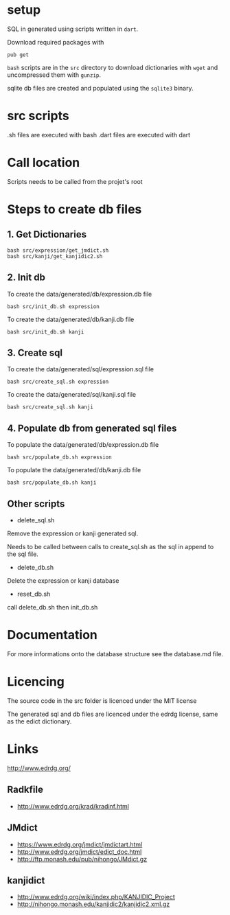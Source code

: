 # setup

SQL in generated using scripts written in `dart`.

Download required packages with

	pub get


`bash` scripts are in the `src` directory to download dictionaries with `wget` and uncompressed them with `gunzip`.

sqlite db files are created and populated using the `sqlite3` binary.

# src scripts

.sh files are executed with bash
.dart files are executed with dart

# Call location

Scripts needs to be called from the projet's root

# Steps to create db files

## 1. Get Dictionaries

    bash src/expression/get_jmdict.sh
    bash src/kanji/get_kanjidic2.sh

## 2. Init db

To create the data/generated/db/expression.db file

    bash src/init_db.sh expression

To create the data/generated/db/kanji.db file

	bash src/init_db.sh kanji

## 3. Create sql

To create the data/generated/sql/expression.sql file

	bash src/create_sql.sh expression

To create the data/generated/sql/kanji.sql file

	bash src/create_sql.sh kanji

## 4. Populate db from generated sql files


To populate the data/generated/db/expression.db file

	bash src/populate_db.sh expression

To populate the data/generated/db/kanji.db file

	bash src/populate_db.sh kanji


## Other scripts

* delete_sql.sh

Remove the expression or kanji generated sql.

Needs to be called between calls to create_sql.sh as the sql in append to the sql file.

* delete_db.sh

Delete the expression or kanji database

* reset_db.sh

call delete_db.sh then init_db.sh

# Documentation

For more informations onto the database structure see the database.md file.

# Licencing

The source code in the src folder is licenced under the MIT license

The generated sql and db files are licenced under the edrdg license, same as the edict dictionary.

# Links

http://www.edrdg.org/

## Radkfile

* http://www.edrdg.org/krad/kradinf.html

## JMdict

* https://www.edrdg.org/jmdict/jmdictart.html
* http://www.edrdg.org/jmdict/edict_doc.html
* http://ftp.monash.edu/pub/nihongo/JMdict.gz

## kanjidict

* http://www.edrdg.org/wiki/index.php/KANJIDIC_Project
* http://nihongo.monash.edu/kanjidic2/kanjidic2.xml.gz
